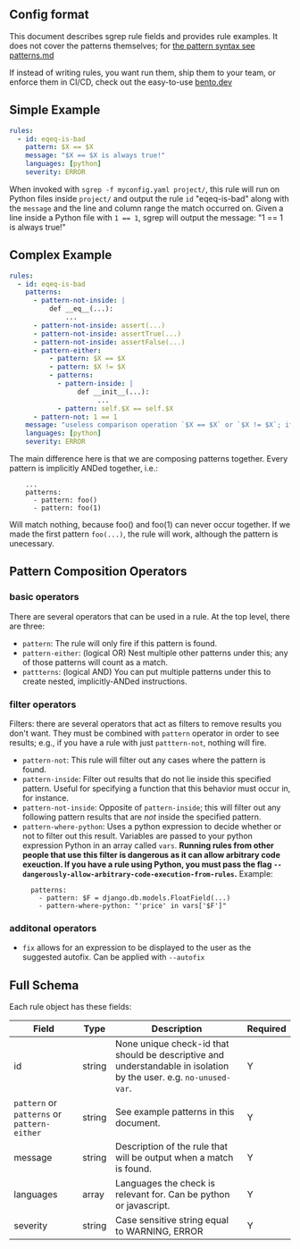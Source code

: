 ## Config format

This document describes sgrep rule fields and provides rule examples. It does not cover the patterns themselves; for [the pattern syntax see patterns.md](patterns.md)

If instead of writing rules, you want run them, ship them to your team, or enforce them in CI/CD, check out the easy-to-use [bento.dev](https://bento.dev)

## Simple Example

```yaml
rules:
  - id: eqeq-is-bad
    pattern: $X == $X
    message: "$X == $X is always true!"
    languages: [python]
    severity: ERROR
```

When invoked with `sgrep -f myconfig.yaml project/`, this rule will run on Python files inside `project/` and output the rule `id` "eqeq-is-bad" along with the `message` and the line and column range the match occurred on. Given a line inside a Python file with `1 == 1`, sgrep will output the message: "1 == 1 is always true!"

## Complex Example

```yaml
rules:
  - id: eqeq-is-bad
    patterns:
      - pattern-not-inside: |
          def __eq__(...):
              ...
      - pattern-not-inside: assert(...)
      - pattern-not-inside: assertTrue(...)
      - pattern-not-inside: assertFalse(...)
      - pattern-either:
          - pattern: $X == $X
          - pattern: $X != $X
          - patterns:
            - pattern-inside: |
                 def __init__(...):
                      ...
            - pattern: self.$X == self.$X
      - pattern-not: 1 == 1
    message: "useless comparison operation `$X == $X` or `$X != $X`; if testing for floating point NaN, use `math.isnan`, or `cmath.isnan` if the number is complex."
    languages: [python]
    severity: ERROR
```

The main difference here is that we are composing patterns together. Every pattern is implicitly ANDed together, i.e.:

```
    ...
    patterns:
      - pattern: foo()
      - pattern: foo(1)
```

Will match nothing, because foo() and foo(1) can never occur together. If we made the first pattern `foo(...)`, the rule will work, although the pattern is unecessary.

## Pattern Composition Operators

### basic operators

There are several operators that can be used in a rule. At the top level, there are three:

- `pattern`: The rule will only fire if this pattern is found.
- `pattern-either`: (logical OR) Nest multiple other patterns under this; any of those patterns will count as a match.
- `pattterns`: (logical AND) You can put multiple patterns under this to create nested, implicitly-ANDed instructions.

### filter operators

Filters: there are several operators that act as filters to remove results you don't want. They must be combined with `pattern` operator in order to see results; e.g., if you have a rule with just `patttern-not`, nothing will fire.

- `pattern-not`: This rule will filter out any cases where the pattern is found.
- `pattern-inside`: Filter out results that do not lie inside this specified pattern. Useful for specifying a function that this behavior must occur in, for instance.
- `pattern-not-inside`: Opposite of `pattern-inside`; this will filter out any following pattern results that are *not* inside the specified pattern.
- `pattern-where-python`: Uses a python expression to decide whether or not to filter out this result. Variables are passed to your python expression Python in an array called `vars`. **Running rules from other people that use this filter is dangerous as it can allow arbitrary code exeuction. If you have a rule using Python, you must pass the flag  `--dangerously-allow-arbitrary-code-execution-from-rules`.** Example:
  ```sgrep
    patterns:
      - pattern: $F = django.db.models.FloatField(...)
      - pattern-where-python: "'price' in vars['$F']"
  ```

### additonal operators

- `fix` allows for an expression to be displayed to the user as the suggested autofix. Can be applied with `--autofix`

## Full Schema

Each rule object has these fields:

| Field     | Type          | Description                                                                                                        | Required |
| --------- | ------------- | ------------------------------------------------------------------------------------------------------------------ | -------- |
| id        | string        | None unique check-id that should be descriptive and understandable in isolation by the user. e.g. `no-unused-var`. | Y        |
| `pattern` or `patterns` or `pattern-either`   | string        | See example patterns in this document.                                                                                        | Y        |
| message   | string        | Description of the rule that will be output when a match is found.                                                 | Y        |
| languages | array<string> | Languages the check is relevant for. Can be python or javascript.                                                  | Y        |
| severity  | string        | Case sensitive string equal to WARNING, ERROR                                                                  | Y        |
